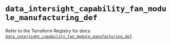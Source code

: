 # `data_intersight_capability_fan_module_manufacturing_def`

Refer to the Terraform Registry for docs: [`data_intersight_capability_fan_module_manufacturing_def`](https://registry.terraform.io/providers/ciscodevnet/intersight/1.0.71/docs/data-sources/capability_fan_module_manufacturing_def).
